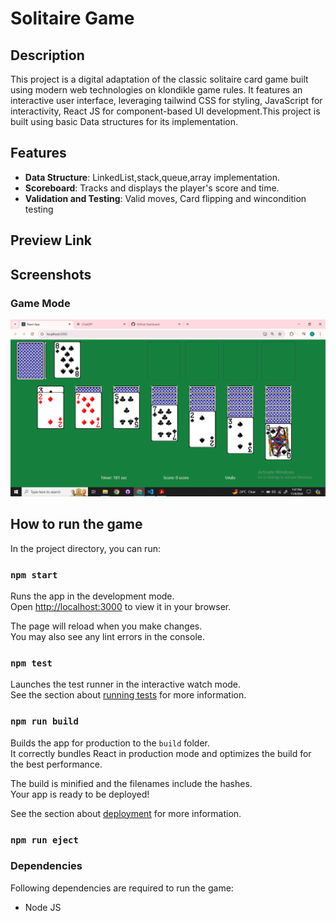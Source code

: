 # Solitaire Game

## Description
This project is a digital adaptation of the classic solitaire card game built using modern web technologies on klondikle game rules. It features an interactive user interface, leveraging tailwind CSS for styling, JavaScript for interactivity, React JS for component-based UI development.This project is built using basic Data structures for its implementation. 

## Features

- **Data Structure**: LinkedList,stack,queue,array implementation.
- **Scoreboard**: Tracks and displays the player's score and time.
- **Validation and Testing**: Valid moves, Card flipping and wincondition testing

## Preview Link

## Screenshots

### Game Mode
![Main Menu Screenshot](IMG-1.png)

## How to run the game

In the project directory, you can run:

### `npm start`

Runs the app in the development mode.\
Open [http://localhost:3000](http://localhost:3000) to view it in your browser.

The page will reload when you make changes.\
You may also see any lint errors in the console.

### `npm test`

Launches the test runner in the interactive watch mode.\
See the section about [running tests](https://facebook.github.io/create-react-app/docs/running-tests) for more information.

### `npm run build`

Builds the app for production to the `build` folder.\
It correctly bundles React in production mode and optimizes the build for the best performance.

The build is minified and the filenames include the hashes.\
Your app is ready to be deployed!

See the section about [deployment](https://facebook.github.io/create-react-app/docs/deployment) for more information.

### `npm run eject`
### Dependencies
Following dependencies are required to run the game:
- Node JS
